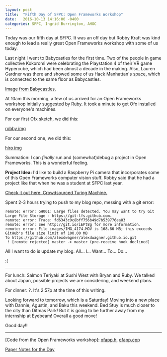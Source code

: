 ```yaml
---
layout: post
title:  "Fifth Day of SFPC: Open Frameworks Workshop"
date:   2016-10-13 14:16:00 -0400
categories: SFPC, Ingrid Burrington, AHOC
---
```


Today was our fifth day at SFPC. It was an off day but Robby Kraft was kind enough to lead a really great Open Frameworks workshop with some of us today.

Last night I went to Babycastles for the first time. Two of the people in game collective Kokoromi were celebrating the Playstation 4 of their VR game Hypercube, which had been almost a decade in the making. Also, Lauren Gardner was there and showed some of us Hack Manhattan's space, which is connected to the same floor as Babycastles.

[Image from Babycastles.](/images/IMG_xxxx.JPG)

At 10am this morning, a few of us arrived for an Open Frameworks workshop initially suggested by Ruby. It took a minute to get Ofx installed on everyone's machines.

For our first Ofx sketch, we did this:

[robby img]()

For our second one, we did this:

[hiro img]()

Summation: I can *finally* run and (somewhat)debug a project in Open Frameworks. This is a wonderful feeling.

**Project Idea:** I'd like to build a Raspberry Pi camera that incorporates some of this Open Frameworks computer vision stuff. Robby said that he had a project like that when he was a student at SFPC last year.

[Check it out here: Crowdsourced Turing Machine.](https://vimeo.com/146826524)

Spent 2-3 hours trying to push to my blog repo, messing with a git error:

    remote: error: GH001: Large files detected. You may want to try Git Large File Storage - https://git-lfs.github.com.
    remote: error: Trace: fd6343c9c8bff756b49d7b539776ea83
    remote: error: See http://git.io/iEPt8g for more information.
    remote: error: File images/IMG_4174.MOV is 168.86 MB; this exceeds GitHub's file size limit of 100.00 MB
    To https://github.com/alexdwagner/alexdwagner.github.io.git
     ! [remote rejected] master -> master (pre-receive hook declined)

All I want to do is update my blog. All... I... Want... To... Do...

:(



---

For lunch: Salmon Teriyaki at Sushi West with Bryan and Ruby. We talked about Japan, possible projects we are considering, and weekend plans.

For dinner: ?. It's 2:57p at the time of this writing.

Looking forward to tomorrow, which is a Saturday! Moving into a new place with Dannie, Agustin, and Baku this weekend. Bed Stuy is much closer to the city than Ditmas Park! But it is going to be further away from my internship at Eyebeam! Overall a good move!

Good day!!

------
[Code from the Open Frameworks workshop]: [ofapp.h](http://pastebin.com/qbXSqCuK), [ofapp.cpp](http://pastebin.com/LMz2rQHb)

[Paper Notes for the Day]()

